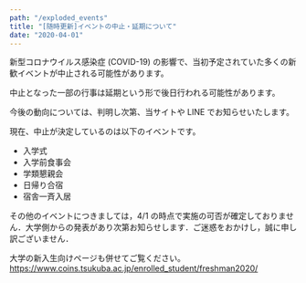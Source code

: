 ```yaml
---
path: "/exploded_events"
title: "[随時更新]イベントの中止・延期について"
date: "2020-04-01"
---
```


新型コロナウイルス感染症 (COVID-19) の影響で、当初予定されていた多くの新歓イベントが中止される可能性があります。

中止となった一部の行事は延期という形で後日行われる可能性があります。

今後の動向については、判明し次第、当サイトや LINE でお知らせいたします。

現在、中止が決定しているのは以下のイベントです。

- 入学式
- 入学前食事会
- 学類懇親会
- 日帰り合宿
- 宿舎一斉入居

その他のイベントにつきましては，4/1 の時点で実施の可否が確定しておりません．大学側からの発表があり次第お知らせします．ご迷惑をおかけし，誠に申し訳ございません．

大学の新入生向けページも併せてご覧ください。<https://www.coins.tsukuba.ac.jp/enrolled_student/freshman2020/>
